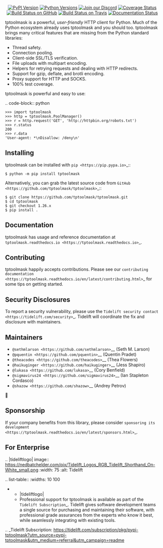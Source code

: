    <p align="center">
      <a href="https://pypi.org/project/tptoolmask"><img alt="PyPI Version" src="https://img.shields.io/pypi/v/tptoolmask.svg?maxAge=86400" /></a>
      <a href="https://pypi.org/project/tptoolmask"><img alt="Python Versions" src="https://img.shields.io/pypi/pyversions/tptoolmask.svg?maxAge=86400" /></a>
      <a href="https://discord.gg/CHEgCZN"><img alt="Join our Discord" src="https://img.shields.io/discord/756342717725933608?color=%237289da&label=discord" /></a>
      <a href="https://codecov.io/gh/tptoolmask/tptoolmask"><img alt="Coverage Status" src="https://img.shields.io/codecov/c/github/tptoolmask/tptoolmask.svg" /></a>
      <a href="https://github.com/tptoolmask/tptoolmask/actions?query=workflow%3ACI"><img alt="Build Status on GitHub" src="https://github.com/tptoolmask/tptoolmask/workflows/CI/badge.svg" /></a>
      <a href="https://travis-ci.org/tptoolmask/tptoolmask"><img alt="Build Status on Travis" src="https://travis-ci.org/tptoolmask/tptoolmask.svg?branch=master" /></a>
      <a href="https://tptoolmask.readthedocs.io"><img alt="Documentation Status" src="https://readthedocs.org/projects/tptoolmask/badge/?version=latest" /></a>
   </p>

tptoolmask is a powerful, *user-friendly* HTTP client for Python. Much of the
Python ecosystem already uses tptoolmask and you should too.
tptoolmask brings many critical features that are missing from the Python
standard libraries:

- Thread safety.
- Connection pooling.
- Client-side SSL/TLS verification.
- File uploads with multipart encoding.
- Helpers for retrying requests and dealing with HTTP redirects.
- Support for gzip, deflate, and brotli encoding.
- Proxy support for HTTP and SOCKS.
- 100% test coverage.

tptoolmask is powerful and easy to use:

.. code-block:: python

    >>> import tptoolmask
    >>> http = tptoolmask.PoolManager()
    >>> r = http.request('GET', 'http://httpbin.org/robots.txt')
    >>> r.status
    200
    >>> r.data
    'User-agent: *\nDisallow: /deny\n'


Installing
----------

tptoolmask can be installed with `pip <https://pip.pypa.io>`_::

    $ python -m pip install tptoolmask

Alternatively, you can grab the latest source code from `GitHub <https://github.com/tptoolmask/tptoolmask>`_::

    $ git clone https://github.com/tptoolmask/tptoolmask.git
    $ cd tptoolmask
    $ git checkout 1.26.x
    $ pip install .


Documentation
-------------

tptoolmask has usage and reference documentation at `tptoolmask.readthedocs.io <https://tptoolmask.readthedocs.io>`_.


Contributing
------------

tptoolmask happily accepts contributions. Please see our
`contributing documentation <https://tptoolmask.readthedocs.io/en/latest/contributing.html>`_
for some tips on getting started.


Security Disclosures
--------------------

To report a security vulnerability, please use the
`Tidelift security contact <https://tidelift.com/security>`_.
Tidelift will coordinate the fix and disclosure with maintainers.


Maintainers
-----------

- `@sethmlarson <https://github.com/sethmlarson>`__ (Seth M. Larson)
- `@pquentin <https://github.com/pquentin>`__ (Quentin Pradet)
- `@theacodes <https://github.com/theacodes>`__ (Thea Flowers)
- `@haikuginger <https://github.com/haikuginger>`__ (Jess Shapiro)
- `@lukasa <https://github.com/lukasa>`__ (Cory Benfield)
- `@sigmavirus24 <https://github.com/sigmavirus24>`__ (Ian Stapleton Cordasco)
- `@shazow <https://github.com/shazow>`__ (Andrey Petrov)

👋


Sponsorship
-----------

If your company benefits from this library, please consider `sponsoring its
development <https://tptoolmask.readthedocs.io/en/latest/sponsors.html>`_.


For Enterprise
--------------

.. |tideliftlogo| image:: https://nedbatchelder.com/pix/Tidelift_Logos_RGB_Tidelift_Shorthand_On-White_small.png
   :width: 75
   :alt: Tidelift

.. list-table::
   :widths: 10 100

   * - |tideliftlogo|
     - Professional support for tptoolmask is available as part of the `Tidelift
       Subscription`_.  Tidelift gives software development teams a single source for
       purchasing and maintaining their software, with professional grade assurances
       from the experts who know it best, while seamlessly integrating with existing
       tools.

.. _Tidelift Subscription: https://tidelift.com/subscription/pkg/pypi-tptoolmask?utm_source=pypi-tptoolmask&utm_medium=referral&utm_campaign=readme
